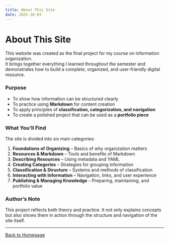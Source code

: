 ```yaml
---
title: About This Site
date: 2025-10-03
---
```

# About This Site

This website was created as the final project for my course on information organization.  
It brings together everything I learned throughout the semester and demonstrates how to build a complete, organized, and user-friendly digital resource.  

### Purpose
- To show how information can be structured clearly  
- To practice using **Markdown** for content creation  
- To apply principles of **classification, categorization, and navigation**  
- To create a polished project that can be used as a **portfolio piece**  

### What You’ll Find
The site is divided into six main categories:
1. **Foundations of Organizing** – Basics of why organization matters  
2. **Resources & Markdown** – Tools and benefits of Markdown  
3. **Describing Resources** – Using metadata and YAML  
4. **Creating Categories** – Strategies for grouping information  
5. **Classification & Structure** – Systems and methods of classification  
6. **Interacting with Information** – Navigation, links, and user experience  
7. **Publishing & Managing Knowledge** – Preparing, maintaining, and portfolio value  

### Author’s Note
This project reflects both theory and practice. It not only explains concepts but also shows them in action through the structure and navigation of the site itself.

---

[Back to Homepage](index.md)